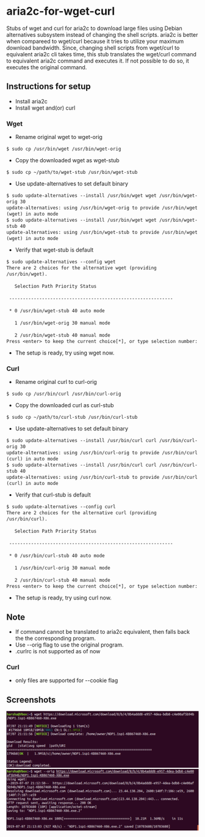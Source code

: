 
# aria2c-for-wget-curl
Stubs of wget and curl for aria2c to download large files using Debian alternatives subsystem instead of changing the shell scripts.
aria2c is better when compareed to wget/curl because it tries to utilize your maximum download bandwidth.
Since, changing shell scripts from wget/curl to equivalent aria2c cli takes time, this stub translates the wget/curl command to equivalent aria2c command and executes it.
If not possible to do so, it executes the original command.

## Instructions for setup
* Install aria2c
* Install wget and(or) curl

### Wget
* Rename original wget to wget-orig
```console
$ sudo cp /usr/bin/wget /usr/bin/wget-orig
```
* Copy the downloaded wget as wget-stub
```console
$ sudo cp ~/path/to/wget-stub /usr/bin/wget-stub
```
* Use update-alternatives to set default binary
 ```console
$ sudo update-alternatives --install /usr/bin/wget wget /usr/bin/wget-orig 30
update-alternatives: using /usr/bin/wget-orig to provide /usr/bin/wget (wget) in auto mode
$ sudo update-alternatives --install /usr/bin/wget wget /usr/bin/wget-stub 40
update-alternatives: using /usr/bin/wget-stub to provide /usr/bin/wget (wget) in auto mode
```
* Verify that wget-stub is default
 ```console
$ sudo update-alternatives --config wget
There are 2 choices for the alternative wget (providing /usr/bin/wget).

    Selection Path Priority Status

  ------------------------------------------------------------

  * 0 /usr/bin/wget-stub 40 auto mode

    1 /usr/bin/wget-orig 30 manual mode

    2 /usr/bin/wget-stub 40 manual mode
Press <enter> to keep the current choice[*], or type selection number:
```

* The setup is ready, try using wget now.

### Curl
* Rename original curl to curl-orig
```console
$ sudo cp /usr/bin/curl /usr/bin/curl-orig
```
* Copy the downloaded curl as curl-stub
```console
$ sudo cp ~/path/to/curl-stub /usr/bin/curl-stub
```
* Use update-alternatives to set default binary
 ```console
$ sudo update-alternatives --install /usr/bin/curl curl /usr/bin/curl-orig 30
update-alternatives: using /usr/bin/curl-orig to provide /usr/bin/curl (curl) in auto mode
$ sudo update-alternatives --install /usr/bin/curl curl /usr/bin/curl-stub 40
update-alternatives: using /usr/bin/curl-stub to provide /usr/bin/curl (curl) in auto mode
```
* Verify that curl-stub is default
 ```console
$ sudo update-alternatives --config curl
There are 2 choices for the alternative curl (providing /usr/bin/curl).

    Selection Path Priority Status

  ------------------------------------------------------------

  * 0 /usr/bin/curl-stub 40 auto mode

    1 /usr/bin/curl-orig 30 manual mode

    2 /usr/bin/curl-stub 40 manual mode
Press <enter> to keep the current choice[*], or type selection number:
```

* The setup is ready, try using curl now.

## Note
* If command cannot be translated to aria2c equivalent, then falls back the the corresponding program.
* Use --orig flag to use the original program.
* .curlrc is not supported as of now

### Curl
* only files are supported for --cookie flag

## Screenshots
![wget-aria2c](https://raw.githubusercontent.com/SaiHarshaK/aria2c-for-wget-curl/master/wget/screenshots/wget-aria.png)
![wget-orig](https://raw.githubusercontent.com/SaiHarshaK/aria2c-for-wget-curl/master/wget/screenshots/wget-orig.png)
